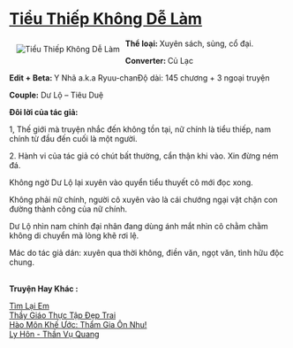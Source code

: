 <a href="https://utruyen.com/truyen/tieu-thiep-khong-de-lam/17272/" title="Tiểu Thiếp Không Dễ Làm"><h1>Tiểu Thiếp Không Dễ Làm</h1></a><div style="display:table"><img align="right" style="float: left; padding: 10px;" src="https://utruyen.com/images/story/200x260/tieu-thiep-khong-de-lam.jpg" alt="Tiểu Thiếp Không Dễ Làm"><b>Thể loại: </b>Xuyên sách, sủng, cổ đại.<p></p><b>Converter: </b>Củ Lạc<p></p><b>Edit + Beta: </b>Y Nhã a.k.a Ryuu-chanĐộ dài: 145 chương + 3 ngoại truyện<p></p><b>Couple:</b> Dư Lộ – Tiêu Duệ<p></p><b>Đôi lời của tác giả:<p></p></b><p></p>1, Thế giới mà truyện nhắc đến không tồn tại, nữ chính là tiểu thiếp, nam chính từ đầu đến cuối là một người.<p></p>2. Hành vi của tác giả có chút bất thường, cẩn thận khi vào. Xin đừng ném đá.<p></p>Không ngờ Dư Lộ lại xuyên vào quyển tiểu thuyết cô mới đọc xong.<p></p>Không phải nữ chính, người cô xuyên vào là cái chướng ngại vật chặn con đường thành công của nữ chính.<p></p>Dư Lộ nhìn nam chính đại nhân đang dùng ánh mắt nhìn cô chằm chằm không di chuyển mà lòng khẽ rơi lệ.<p></p>Mác do tác giả dán: xuyên qua thời không, điền văn, ngọt văn, tình hữu độc chung.</div><p><br><b>Truyện Hay Khác :</b></p><a href="https://utruyen.com/truyen/tim-lai-em/19386/" alt="Tìm Lại Em">Tìm Lại Em</a><br/><a href="https://github.com/quanluxury/ngontinhhot/tree/master/truyenhay/19210/" alt="Thầy Giáo Thực Tập Đẹp Trai">Thầy Giáo Thực Tập Đẹp Trai</a><br/><a href="https://github.com/quanluxury/ngontinhhot/tree/master/truyenhay/19164/" alt="Hào Môn Khế Ước: Thẩm Gia Ôn Nhu!">Hào Môn Khế Ước: Thẩm Gia Ôn Nhu!</a><br/><a href="https://github.com/quanluxury/ngontinhhot/tree/master/truyenhay/14654/" alt="Ly Hôn - Thần Vụ Quang">Ly Hôn - Thần Vụ Quang</a><br/>